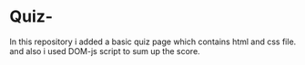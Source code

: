 # Quiz-
In this repository i added a  basic quiz page which contains html and css file. and also i used DOM-js script to sum up the score.
